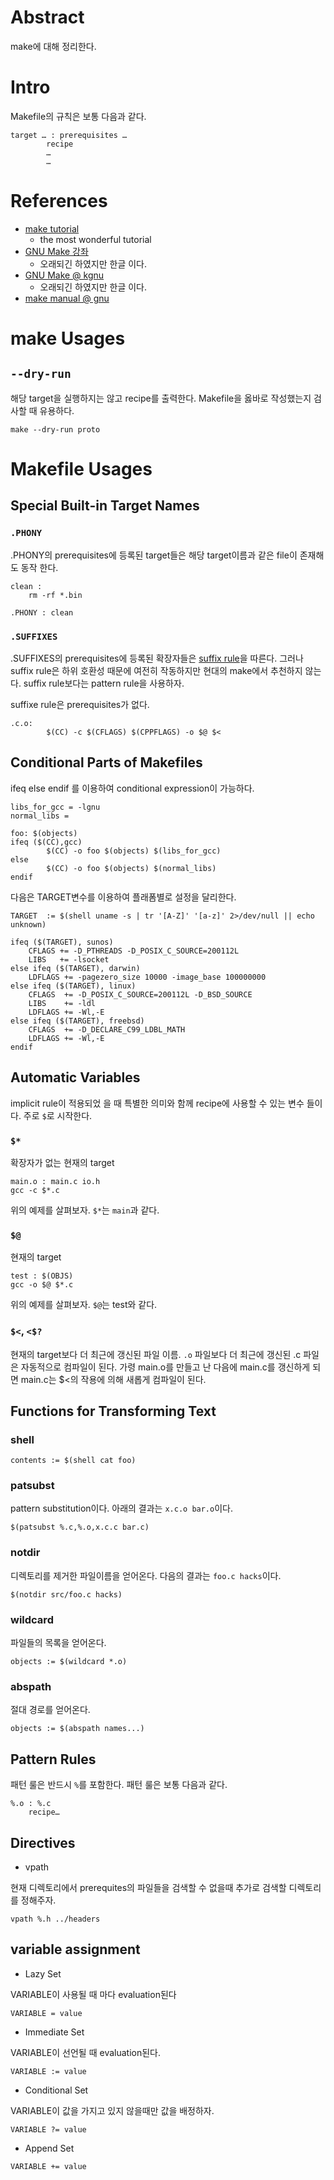 # Abstract

make에 대해 정리한다.

# Intro

Makefile의 규칙은 보통 다음과 같다.

```make
target … : prerequisites …
        recipe
        …
        …
```

# References

* [make tutorial](https://makefiletutorial.com/)
  * the most wonderful tutorial
* [GNU Make 강좌](https://wiki.kldp.org/KoreanDoc/html/GNU-Make/GNU-Make.html#toc3)
  * 오래되긴 하였지만 한글 이다.
* [GNU Make @ kgnu](http://korea.gnu.org/manual/release/make/make-sjp/make-ko_toc.html)  
  * 오래되긴 하였지만 한글 이다.
* [make manual @ gnu](https://www.gnu.org/software/make/manual/make.html#Automatic-Variables)

# make Usages

## `--dry-run`

해당 target을 실행하지는 않고 recipe를 출력한다.
Makefile을 옳바로 작성했는지 검사할 때 유용하다.

```
make --dry-run proto
```

# Makefile Usages

## Special Built-in Target Names

### `.PHONY`

.PHONY의 prerequisites에 등록된 target들은 해당 target이름과 같은
file이 존재해도 동작 한다.

```
clean :
    rm -rf *.bin
    
.PHONY : clean
```

### `.SUFFIXES`

.SUFFIXES의 prerequisites에 등록된
 확장자들은
 [suffix rule](https://www.gnu.org/software/make/manual/make.html#Suffix-Rules)을
 따른다. 그러나 suffix rule은 하위 호환성 때문에 여전히 작동하지만
 현대의 make에서 추천하지 않는다. suffix rule보다는 pattern rule을
 사용하자.
 
suffixe rule은 prerequisites가 없다. 
 
```
.c.o:
        $(CC) -c $(CFLAGS) $(CPPFLAGS) -o $@ $<
```

## Conditional Parts of Makefiles

ifeq else endif 를 이용하여 conditional expression이 가능하다.

```make
libs_for_gcc = -lgnu
normal_libs =

foo: $(objects)
ifeq ($(CC),gcc)
        $(CC) -o foo $(objects) $(libs_for_gcc)
else
        $(CC) -o foo $(objects) $(normal_libs)
endif
```

다음은 TARGET변수를 이용하여 플래폼별로 설정을 달리한다.

```make
TARGET  := $(shell uname -s | tr '[A-Z]' '[a-z]' 2>/dev/null || echo unknown)

ifeq ($(TARGET), sunos)
	CFLAGS += -D_PTHREADS -D_POSIX_C_SOURCE=200112L
	LIBS   += -lsocket
else ifeq ($(TARGET), darwin)
	LDFLAGS += -pagezero_size 10000 -image_base 100000000
else ifeq ($(TARGET), linux)
	CFLAGS  += -D_POSIX_C_SOURCE=200112L -D_BSD_SOURCE
	LIBS    += -ldl
	LDFLAGS += -Wl,-E
else ifeq ($(TARGET), freebsd)
	CFLAGS  += -D_DECLARE_C99_LDBL_MATH
	LDFLAGS += -Wl,-E
endif
```

## Automatic Variables

implicit rule이 적용되었 을 때 특별한 의미와 함께 recipe에 사용할 수
있는 변수 들이다. 주로 `$`로 시작한다.

### `$*` ###

확장자가 없는 현재의 target

```make
main.o : main.c io.h
gcc -c $*.c
```

위의 예제를 살펴보자. `$*`는 `main`과 같다.

### `$@` ###

현재의 target

```make
test : $(OBJS)
gcc -o $@ $*.c
```

위의 예제를 살펴보자. `$@`는 test와 같다.

### `$<`, `<$?` ###

현재의 target보다 더 최근에 갱신된 파일 이름. `.o` 파일보다 더 최근에
갱신된 .c 파일은 자동적으로 컴파일이 된다. 가령 main.o를 만들고 난
다음에 main.c를 갱신하게 되면 main.c는 $<의 작용에 의해 새롭게
컴파일이 된다.

## Functions for Transforming Text

### shell ###

```make
contents := $(shell cat foo)
```

### patsubst ###

pattern substitution이다. 아래의 결과는 `x.c.o bar.o`이다.

```make
$(patsubst %.c,%.o,x.c.c bar.c)
```

### notdir ###

디렉토리를 제거한 파일이름을 얻어온다. 다음의 결과는
`foo.c hacks`이다.

```make
$(notdir src/foo.c hacks)
```

### wildcard ###

파일들의 목록을 얻어온다.

```make
objects := $(wildcard *.o)
```

### abspath ###

절대 경로를 얻어온다.

```make
objects := $(abspath names...)
```

## Pattern Rules

패턴 룰은 반드시 `%`를 포함한다. 패턴 룰은 보통 다음과 같다. 

```
%.o : %.c 
    recipe…
```

## Directives

* vpath

현재 디렉토리에서 prerequites의 파일들을 검색할 수 없을때
추가로 검색할 디렉토리를 정해주자.

```
vpath %.h ../headers
```

## variable assignment

* Lazy Set

VARIABLE이 사용될 때 마다 evaluation된다

```
VARIABLE = value
```

* Immediate Set

VARIABLE이 선언될 때 evaluation된다.

```
VARIABLE := value
```

* Conditional Set

VARIABLE이 값을 가지고 있지 않을때만 값을 배정하자.

```
VARIABLE ?= value
```

* Append Set

```
VARIABLE += value
```
